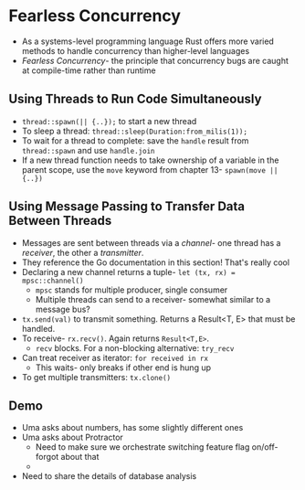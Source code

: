 # Fearless Concurrency

* As a systems-level programming language Rust offers more varied methods to handle concurrency than higher-level languages
* _Fearless Concurrency_- the principle that concurrency bugs are caught at compile-time rather than runtime

## Using Threads to Run Code Simultaneously

* `thread::spawn(|| {..});` to start a new thread
* To sleep a thread: `thread::sleep(Duration:from_milis(1));`
* To wait for a thread to complete: save the `handle` result from `thread::spawn` and use `handle.join`
* If a new thread function needs to take ownership of a variable in the parent scope, use the `move` keyword from chapter 13- `spawn(move || {..})`

## Using Message Passing to Transfer Data Between Threads

* Messages are sent between threads via a _channel_- one thread has a _receiver_, the other a _transmitter_.
* They reference the Go documentation in this section! That's really cool
* Declaring a new channel returns a tuple- `let (tx, rx) = mpsc::channel()`
  * `mpsc` stands for multiple producer, single consumer
  * Multiple threads can send to a receiver- somewhat similar to a message bus?
* `tx.send(val)` to transmit something. Returns a Result<T, E> that must be handled.
* To receive- `rx.recv()`. Again returns `Result<T,E>`.
  * `recv` blocks. For a non-blocking alternative: `try_recv`
* Can treat receiver as iterator: `for received in rx`
  * This waits- only breaks if other end is hung up
* To get multiple transmitters: `tx.clone()`

## Demo

* Uma asks about numbers, has some slightly different ones
* Uma asks about Protractor
  * Need to make sure we orchestrate switching feature flag on/off- forgot about that
  * 
* Need to share the details of database analysis

